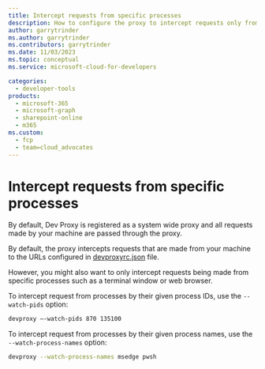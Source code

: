 ```yaml
---
title: Intercept requests from specific processes
description: How to configure the proxy to intercept requests only from specific processes
author: garrytrinder
ms.author: garrytrinder
ms.contributors: garrytrinder
ms.date: 11/03/2023
ms.topic: conceptual
ms.service: microsoft-cloud-for-developers

categories:
  - developer-tools
products:
  - microsoft-365
  - microsoft-graph
  - sharepoint-online
  - m365
ms.custom:
  - fcp
  - team=cloud_advocates
---
```


# Intercept requests from specific processes

By default, Dev Proxy is registered as a system wide proxy and all requests made by your machine are passed through the proxy.

By default, the proxy intercepts requests that are made from your machine to the URLs configured in [devproxyrc.json](../technical-reference/devproxyrc.md) file.

However, you might also want to only intercept requests being made from specific processes such as a terminal window or web browser.

To intercept request from processes by their given process IDs, use the `--watch-pids` option:

```sh
devproxy –-watch-pids 870 135100
```

To intercept request from processes by their given process names, use the `--watch-process-names` option:

```sh
devproxy --watch-process-names msedge pwsh
```
